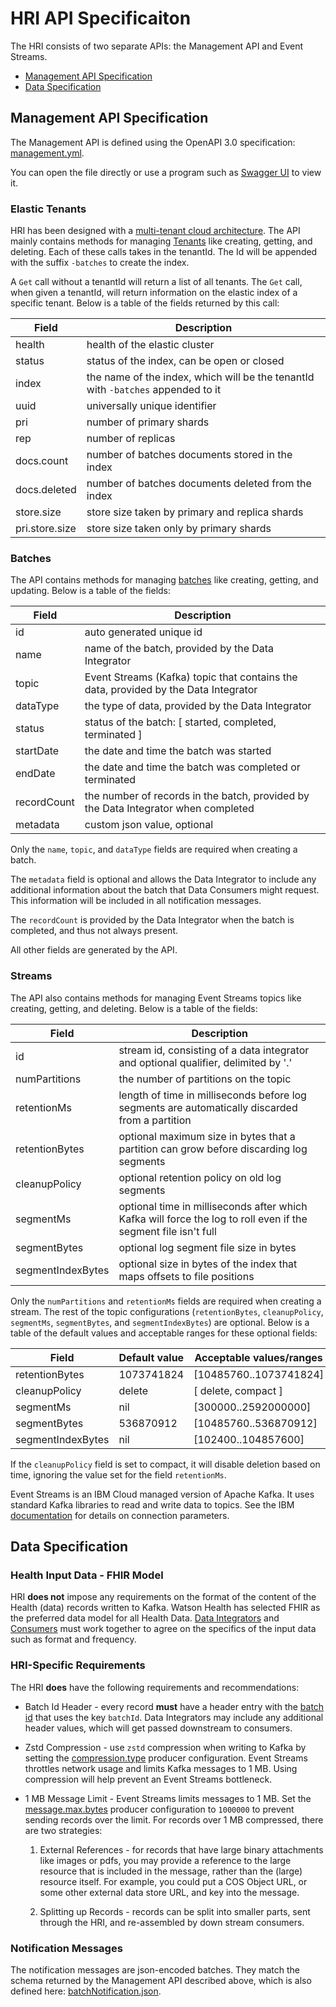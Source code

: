 # HRI API Specificaiton
The HRI consists of two separate APIs: the Management API and Event Streams.

- [Management API Specification](#management-api-specification)
- [Data Specification](#data-specification)

## Management API Specification
The Management API is defined using the OpenAPI 3.0 specification: [management.yml](https://github.com/Alvearie/hri-api-spec/tree/master/management-api/management.yml).

You can open the file directly or use a program such as [Swagger UI](https://swagger.io/tools/swagger-ui/download/) to view it.

### Elastic Tenants
HRI has been designed with a [multi-tenant cloud architecture](multitenancy.md). The API mainly contains methods for managing [Tenants](glossary.md#tenant) like creating, getting, and deleting. Each of these calls takes in the tenantId. The Id will be appended with the suffix `-batches` to create the index.

A `Get` call without a tenantId will return a list of all tenants. The `Get` call, when given a tenantId, will return information on the elastic index of a specific tenant. 
Below is a table of the fields returned by this call:

| Field | Description |
|-------|-------------|
|health         | health of the elastic cluster
|status         | status of the index, can be open or closed 
|index          | the name of the index, which will be the tenantId with `-batches` appended to it
|uuid           | universally unique identifier 
|pri            | number of primary shards
|rep            | number of replicas
|docs.count     | number of batches documents stored in the index
|docs.deleted   | number of batches documents deleted from the index
|store.size     | store size taken by primary and replica shards
|pri.store.size | store size taken only by primary shards


### Batches
The API contains methods for managing [batches](glossary.md#batch) like creating, getting, and updating. Below is a table of the fields:

| Field | Description |
|-------|-------------|
|id             | auto generated unique id 
|name           | name of the batch, provided by the Data Integrator 
|topic          | Event Streams (Kafka) topic that contains the data, provided by the Data Integrator
|dataType       | the type of data, provided by the Data Integrator 
|status         | status of the batch: [ started, completed, terminated ]
|startDate      | the date and time the batch was started
|endDate        | the date and time the batch was completed or terminated
|recordCount    | the number of records in the batch, provided by the Data Integrator when completed
|metadata       | custom json value, optional 

Only the `name`, `topic`, and `dataType` fields are required when creating a batch.
  
The `metadata` field is optional and allows the Data Integrator to include any additional information about the batch that Data Consumers might request. This information will be included in all notification messages.
 
The `recordCount` is provided by the Data Integrator when the batch is completed, and thus not always present.

All other fields are generated by the API.  

### Streams
The API also contains methods for managing Event Streams topics like creating, getting, and deleting. Below is a table of the fields:

| Field | Description |
|-------|-------------|
|id                  | stream id, consisting of a data integrator and optional qualifier, delimited by '.' 
|numPartitions       | the number of partitions on the topic  
|retentionMs         | length of time in milliseconds before log segments are automatically discarded from a partition
|retentionBytes      | optional maximum size in bytes that a partition can grow before discarding log segments 
|cleanupPolicy       | optional retention policy on old log segments
|segmentMs           | optional time in milliseconds after which Kafka will force the log to roll even if the segment file isn't full
|segmentBytes        | optional log segment file size in bytes 
|segmentIndexBytes   | optional size in bytes of the index that maps offsets to file positions

Only the `numPartitions` and `retentionMs` fields are required when creating a stream. The rest of the topic configurations (`retentionBytes`, `cleanupPolicy`, `segmentMs`, `segmentBytes`, and `segmentIndexBytes`) are optional. Below is a table of the default values and acceptable ranges for these optional fields:

| Field | Default value | Acceptable values/ranges |
|-------|-------------|----------------------------|
|retentionBytes      | 1073741824   | [10485760..1073741824]
|cleanupPolicy       | delete       | [ delete, compact ] 
|segmentMs           | nil          | [300000..2592000000]
|segmentBytes        | 536870912    | [10485760..536870912]
|segmentIndexBytes   | nil          | [102400..104857600]

If the `cleanupPolicy` field is set to compact, it will disable deletion based on time, ignoring the value set for the field `retentionMs`.

Event Streams is an IBM Cloud managed version of Apache Kafka. It uses standard Kafka libraries to read and write data to topics. See the IBM [documentation](https://cloud.ibm.com/docs/EventStreams?topic=EventStreams-kafka_using#kafka_api_client) for details on connection parameters. 

## Data Specification

### Health Input Data - FHIR Model

HRI **does not** impose any requirements on the format of the content of the Health (data) records written to Kafka. Watson Health has selected FHIR as the preferred data model for all Health Data. [Data Integrators](glossary.md#data-integrator) and [Consumers](glossary.md#data-consumer) must work together to agree on the specifics of the input data such as format and frequency.

### HRI-Specific Requirements
The HRI **does** have the following requirements and recommendations:

* Batch Id Header - every record **must** have a header entry with the [batch id](glossary.md#batch-id) that uses the key `batchId`. Data Integrators may include any additional header values, which will get passed downstream to consumers.

* Zstd Compression - use `zstd` compression when writing to Kafka by setting the [compression.type](https://kafka.apache.org/documentation/#compression.type) producer configuration. Event Streams throttles network usage and limits Kafka messages to 1 MB. Using compression will help prevent an Event Streams bottleneck.

* 1 MB Message Limit - Event Streams limits messages to 1 MB. Set the [message.max.bytes](https://kafka.apache.org/documentation/#message.max.bytes) producer configuration to `1000000` to prevent sending records over the limit. For records over 1 MB compressed, there are two strategies:

  1. External References - for records that have large binary attachments like images or pdfs, you may provide a reference to the large resource that is included in the message, rather than the (large) resource itself. For example, you could put a COS Object URL, or some other external data store URL, and key into the message.
  
  2. Splitting up Records - records can be split into smaller parts, sent through the HRI, and re-assembled by down stream consumers. 

  
### Notification Messages
The notification messages are json-encoded batches. They match the schema returned by the Management API described above, which is also defined here: [batchNotification.json](https://github.com/Alvearie/hri-api-spec/tree/master/notifications/batchNotification.json).
